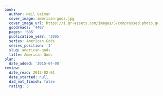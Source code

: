 ```yaml
---
book:
  author: Neil Gaiman
  cover_image: american-gods.jpg
  cover_image_url: https://i.gr-assets.com/images/S/compressed.photo.goodreads.com/books/1258417001l/4407._SX98_.jpg
  goodreads: '4407'
  pages: '635'
  publication_year: '2005'
  series: American Gods
  series_position: '1'
  slug: american-gods
  title: American Gods
plan:
  date_added: '2015-04-08'
review:
  date_read: 2012-02-01
  date_started: null
  did_not_finish: false
  rating: 5
---
```

